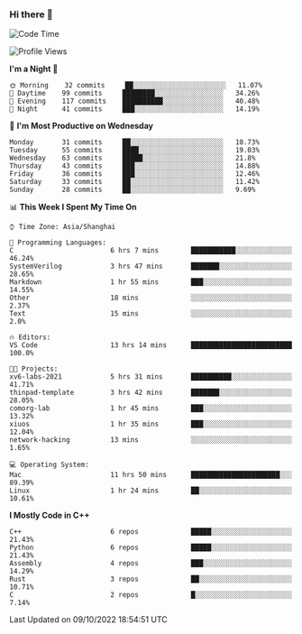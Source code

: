 ### Hi there 👋

<!--
**KarmaD7/KarmaD7** is a ✨ _special_ ✨ repository because its `README.md` (this file) appears on your GitHub profile.

Here are some ideas to get you started:

- 🔭 I’m currently working on ...
- 🌱 I’m currently learning ...
- 👯 I’m looking to collaborate on ...
- 🤔 I’m looking for help with ...
- 💬 Ask me about ...
- 📫 How to reach me: ...
- 😄 Pronouns: ...
- ⚡ Fun fact: ...
-->

<!--START_SECTION:waka-->
![Code Time](http://img.shields.io/badge/Code%20Time-23%20hrs%2056%20mins-blue)

![Profile Views](http://img.shields.io/badge/Profile%20Views-23-blue)

**I'm a Night 🦉** 

```text
🌞 Morning    32 commits     ██░░░░░░░░░░░░░░░░░░░░░░░   11.07% 
🌆 Daytime    99 commits     ████████░░░░░░░░░░░░░░░░░   34.26% 
🌃 Evening    117 commits    ██████████░░░░░░░░░░░░░░░   40.48% 
🌙 Night      41 commits     ███░░░░░░░░░░░░░░░░░░░░░░   14.19%

```
📅 **I'm Most Productive on Wednesday** 

```text
Monday       31 commits     ██░░░░░░░░░░░░░░░░░░░░░░░   10.73% 
Tuesday      55 commits     ████░░░░░░░░░░░░░░░░░░░░░   19.03% 
Wednesday    63 commits     █████░░░░░░░░░░░░░░░░░░░░   21.8% 
Thursday     43 commits     ███░░░░░░░░░░░░░░░░░░░░░░   14.88% 
Friday       36 commits     ███░░░░░░░░░░░░░░░░░░░░░░   12.46% 
Saturday     33 commits     ██░░░░░░░░░░░░░░░░░░░░░░░   11.42% 
Sunday       28 commits     ██░░░░░░░░░░░░░░░░░░░░░░░   9.69%

```


📊 **This Week I Spent My Time On** 

```text
⌚︎ Time Zone: Asia/Shanghai

💬 Programming Languages: 
C                        6 hrs 7 mins        ███████████░░░░░░░░░░░░░░   46.24% 
SystemVerilog            3 hrs 47 mins       ███████░░░░░░░░░░░░░░░░░░   28.65% 
Markdown                 1 hr 55 mins        ███░░░░░░░░░░░░░░░░░░░░░░   14.55% 
Other                    18 mins             ░░░░░░░░░░░░░░░░░░░░░░░░░   2.37% 
Text                     15 mins             ░░░░░░░░░░░░░░░░░░░░░░░░░   2.0%

🔥 Editors: 
VS Code                  13 hrs 14 mins      █████████████████████████   100.0%

🐱‍💻 Projects: 
xv6-labs-2021            5 hrs 31 mins       ██████████░░░░░░░░░░░░░░░   41.71% 
thinpad-template         3 hrs 42 mins       ███████░░░░░░░░░░░░░░░░░░   28.05% 
comorg-lab               1 hr 45 mins        ███░░░░░░░░░░░░░░░░░░░░░░   13.32% 
xiuos                    1 hr 35 mins        ███░░░░░░░░░░░░░░░░░░░░░░   12.04% 
network-hacking          13 mins             ░░░░░░░░░░░░░░░░░░░░░░░░░   1.65%

💻 Operating System: 
Mac                      11 hrs 50 mins      ██████████████████████░░░   89.39% 
Linux                    1 hr 24 mins        ██░░░░░░░░░░░░░░░░░░░░░░░   10.61%

```

**I Mostly Code in C++** 

```text
C++                      6 repos             █████░░░░░░░░░░░░░░░░░░░░   21.43% 
Python                   6 repos             █████░░░░░░░░░░░░░░░░░░░░   21.43% 
Assembly                 4 repos             ███░░░░░░░░░░░░░░░░░░░░░░   14.29% 
Rust                     3 repos             ██░░░░░░░░░░░░░░░░░░░░░░░   10.71% 
C                        2 repos             █░░░░░░░░░░░░░░░░░░░░░░░░   7.14%

```



 Last Updated on 09/10/2022 18:54:51 UTC
<!--END_SECTION:waka-->
